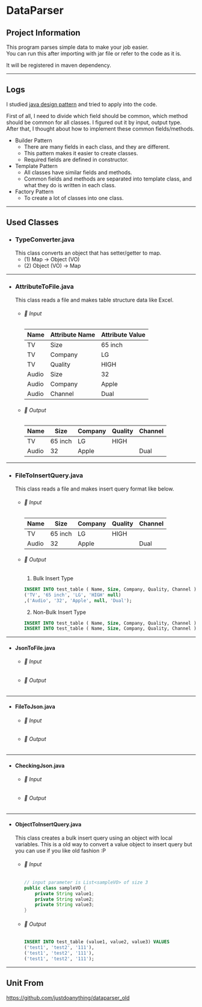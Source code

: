 DataParser
===
## Project Information
This program parses simple data to make your job easier.\
You can run this after importing with jar file or refer to the code as it is.

It will be registered in maven dependency.

---

## Logs
I studied [java design pattern](https://github.com/justdoanything/self-study/blob/main/WIS/03%20ApplicationModernization.md#5%EF%B8%8F⃣-java-design-pattern) and tried to apply into the code.

First of all, I need to divide which field should be common, which method should be common for all classes. I figured out it by input, output type.\
After that, I thought about how to implement these common fields/methods.

- Builder Pattern
  - There are many fields in each class, and they are different.
  - This pattern makes it easier to create classes.
  - Required fields are defined in constructor.
- Template Pattern
  - All classes have similar fields and methods.
  - Common fields and methods are separated into template class, and what they do is written in each class.
- Factory Pattern
  - To create a lot of classes into one class. 

---

## Used Classes 
- ### TypeConverter.java
  This class converts an object that has setter/getter to map.
  - (1) Map → Object (VO)
  - (2) Object (VO) → Map

---

- ### AttributeToFile.java
  This class reads a file and makes table structure data like Excel.
  - ###### 🔰 Input
	Name | Attribute Name | Attribute Value
	---|---|---
	TV | Size | 65 inch
	TV | Company | LG
	TV | Quality | HIGH
	Audio | Size | 32
	Audio | Company | Apple
	Audio | Channel	| Dual
  - ###### 🔰 Output
    Name | Size	| Company | Quality	| Channel
    ---|---|---|---|---
    TV | 65 inch | LG | HIGH |
    Audio | 32	| Apple	| | Dual

---
 
- ### FileToInsertQuery.java
  This class reads a file and makes insert query format like below.
  - ###### 🔰 Input
    Name | Size | Company | Quality | Channel
	---|---|---|---|---
	 TV | 65 inch | LG | HIGH |
	 Audio | 32	| Apple	| | Dual
  - ###### 🔰 Output
    1. Bulk Insert Type
	```sql
	INSERT INTO test_table ( Name, Size, Company, Quality, Channel ) VALUES
	('TV', '65 inch', 'LG', 'HIGH' null)
	,('Audio', '32', 'Apple', null, 'Dual'); 
	```
	2. Non-Bulk Insert Type
	```sql
	INSERT INTO test_table ( Name, Size, Company, Quality, Channel ) VALUES ('TV', '65 inch', 'LG', 'HIGH' null);
	INSERT INTO test_table ( Name, Size, Company, Quality, Channel ) VALUES ('Audio', '32', 'Apple', null, 'Dual');
	```

---
 
- #### JsonToFile.java
  - ###### 🔰 Input
  - ###### 🔰 Output

---

- #### FileToJson.java
  - ###### 🔰 Input
  - ###### 🔰 Output

---

- #### CheckingJson.java
  - ###### 🔰 Input
  - ###### 🔰 Output

---

- #### ObjectToInsertQuery.java
  This class creates a bulk insert query using an object with local variables.  This is a old way to convert a value object to insert query but you can use if you like old fashion :P
  - ###### 🔰 Input
	```java
	// input parameter is List<sampleVO> of size 3
	public class sampleVO {
		private String value1;
		private String value2;
		private String value3;
	}
	```
  - ###### 🔰 Output
  	```sql
	INSERT INTO test_table (value1, value2, value3) VALUES
	('test1', 'test2', '111'),
	('test1', 'test2', '111'),
	('test1', 'test2', '111');
	```

---

## Unit From
https://github.com/justdoanything/dataparser_old
